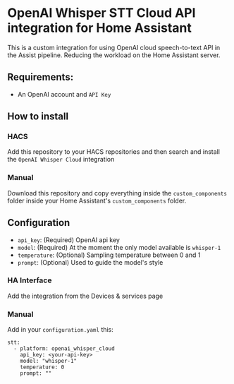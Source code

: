# OpenAI Whisper STT Cloud API integration for Home Assistant

This is a custom integration for using OpenAI cloud speech-to-text API in the Assist pipeline. Reducing the workload on the Home Assistant server.

## Requirements:
- An OpenAI account and `API Key`

## How to install
### HACS
Add this repository to your HACS repositories and then search and install the `OpenAI Whisper Cloud` integration

### Manual
Download this repository and copy everything inside the `custom_components` folder inside your Home Assistant's `custom_components` folder.

## Configuration

- `api_key`: (Required) OpenAI api key
- `model`: (Required) At the moment the only model available is `whisper-1`
- `temperature`: (Optional) Sampling temperature between 0 and 1
- `prompt`: (Optional) Used to guide the model's style

### HA Interface
Add the integration from the Devices & services page

### Manual
Add in your `configuration.yaml` this:
```
stt:
  - platform: openai_whisper_cloud
    api_key: <your-api-key>
    model: "whisper-1"
    temperature: 0
    prompt: ""
```